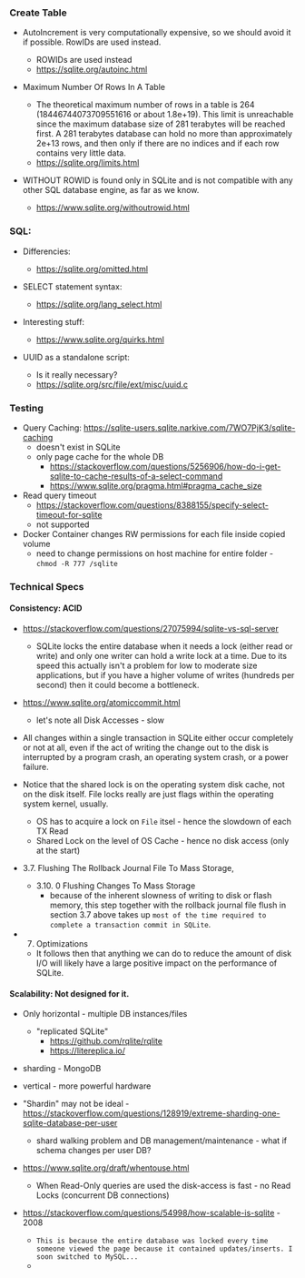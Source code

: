 ### Create Table

- AutoIncrement is very computationally expensive, so we should avoid it if possible. RowIDs are used instead.
    - ROWIDs are used instead
    - https://sqlite.org/autoinc.html

- Maximum Number Of Rows In A Table
    - The theoretical maximum number of rows in a table is 264 (18446744073709551616 or about 1.8e+19). This limit is
      unreachable since the maximum database size of 281 terabytes will be reached first. A 281 terabytes database can
      hold no more than approximately 2e+13 rows, and then only if there are no indices and if each row contains very
      little data.
    - https://sqlite.org/limits.html

- WITHOUT ROWID is found only in SQLite and is not compatible with any other SQL database engine, as far as we know.
  - https://www.sqlite.org/withoutrowid.html

### SQL:
- Differencies:
  - https://sqlite.org/omitted.html
- SELECT statement syntax:
  - https://sqlite.org/lang_select.html

- Interesting stuff:
  - https://www.sqlite.org/quirks.html

- UUID as a standalone script:
  - Is it really necessary?
  - https://sqlite.org/src/file/ext/misc/uuid.c

### Testing

- Query Caching: https://sqlite-users.sqlite.narkive.com/7WO7PjK3/sqlite-caching
  - doesn't exist in SQLite
  - only page cache for the whole DB
    - https://stackoverflow.com/questions/5256906/how-do-i-get-sqlite-to-cache-results-of-a-select-command
    - https://www.sqlite.org/pragma.html#pragma_cache_size
- Read query timeout
  - https://stackoverflow.com/questions/8388155/specify-select-timeout-for-sqlite
  - not supported
- Docker Container changes RW permissions for each file inside copied volume
  - need to change permissions on host machine for entire folder - `chmod -R 777 /sqlite`

### Technical Specs

#### Consistency: ACID

- https://stackoverflow.com/questions/27075994/sqlite-vs-sql-server
  - SQLite locks the entire database when it needs a lock (either read or write) and only one writer can hold a write lock at a time. Due to its speed this actually isn't a problem for low to moderate size applications, but if you have a higher volume of writes (hundreds per second) then it could become a bottleneck.

- https://www.sqlite.org/atomiccommit.html
  - let's note all Disk Accesses - slow

- All changes within a single transaction in SQLite either occur completely or not at all, even if the act of writing the change out to the disk is interrupted by a program crash, an operating system crash, or a power failure.

- Notice that the shared lock is on the operating system disk cache, not on the disk itself. File locks really are just flags within the operating system kernel, usually.
  - OS has to acquire a lock on `File` itsel - hence the slowdown of each TX Read
  - Shared Lock on the level of OS Cache - hence no disk access (only at the start)
  
- 3.7. Flushing The Rollback Journal File To Mass Storage, 
  - 3.10. 0 Flushing Changes To Mass Storage
    - because of the inherent slowness of writing to disk or flash memory, this step together with the rollback journal file flush in section 3.7 above takes up `most of the time required to complete a transaction commit in SQLite`.

- 7. Optimizations
  - It follows then that anything we can do to reduce the amount of disk I/O will likely have a large positive impact on the performance of SQLite.

#### Scalability: Not designed for it.

- Only horizontal - multiple DB instances/files
  - "replicated SQLite"
    - https://github.com/rqlite/rqlite
    - https://litereplica.io/

- sharding - MongoDB
- vertical - more powerful hardware

- "Shardin" may not be ideal - https://stackoverflow.com/questions/128919/extreme-sharding-one-sqlite-database-per-user
  - shard walking problem and DB management/maintenance - what if schema changes per user DB?

- https://www.sqlite.org/draft/whentouse.html
  - When Read-Only queries are used the disk-access is fast - no Read Locks (concurrent DB connections)
- https://stackoverflow.com/questions/54998/how-scalable-is-sqlite - 2008
  - `This is because the entire database was locked every time someone viewed the page because it contained updates/inserts. I soon switched to MySQL...`
  - 